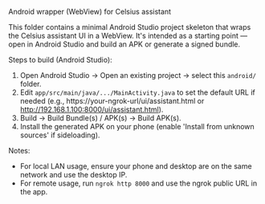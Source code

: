Android wrapper (WebView) for Celsius assistant

This folder contains a minimal Android Studio project skeleton that wraps the Celsius assistant UI in a WebView. It's intended as a starting point — open in Android Studio and build an APK or generate a signed bundle.

Steps to build (Android Studio):
1. Open Android Studio -> Open an existing project -> select this `android/` folder.
2. Edit `app/src/main/java/.../MainActivity.java` to set the default URL if needed (e.g., https://your-ngrok-url/ui/assistant.html or http://192.168.1.100:8000/ui/assistant.html).
3. Build -> Build Bundle(s) / APK(s) -> Build APK(s).
4. Install the generated APK on your phone (enable 'Install from unknown sources' if sideloading).

Notes:
- For local LAN usage, ensure your phone and desktop are on the same network and use the desktop IP.
- For remote usage, run `ngrok http 8000` and use the ngrok public URL in the app.
